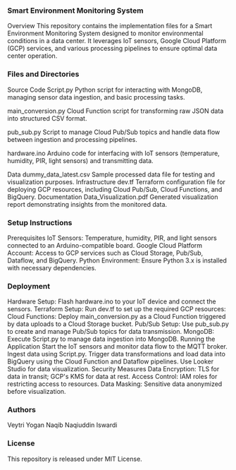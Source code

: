 ### Smart Environment Monitoring System
Overview
This repository contains the implementation files for a Smart Environment Monitoring System designed to monitor environmental conditions in a data center. It leverages IoT sensors, Google Cloud Platform (GCP) services, and various processing pipelines to ensure optimal data center operation.

### Files and Directories
Source Code
Script.py
Python script for interacting with MongoDB, managing sensor data ingestion, and basic processing tasks.

main_conversion.py
Cloud Function script for transforming raw JSON data into structured CSV format.

pub_sub.py
Script to manage Cloud Pub/Sub topics and handle data flow between ingestion and processing pipelines.

hardware.ino
Arduino code for interfacing with IoT sensors (temperature, humidity, PIR, light sensors) and transmitting data.

Data
dummy_data_latest.csv
Sample processed data file for testing and visualization purposes.
Infrastructure
dev.tf
Terraform configuration file for deploying GCP resources, including Cloud Pub/Sub, Cloud Functions, and BigQuery.
Documentation
Data_Visualization.pdf
Generated visualization report demonstrating insights from the monitored data.

### Setup Instructions
Prerequisites
IoT Sensors: Temperature, humidity, PIR, and light sensors connected to an Arduino-compatible board.
Google Cloud Platform Account: Access to GCP services such as Cloud Storage, Pub/Sub, Dataflow, and BigQuery.
Python Environment: Ensure Python 3.x is installed with necessary dependencies.

### Deployment
Hardware Setup: Flash hardware.ino to your IoT device and connect the sensors.
Terraform Setup: Run dev.tf to set up the required GCP resources:
Cloud Functions: Deploy main_conversion.py as a Cloud Function triggered by data uploads to a Cloud Storage bucket.
Pub/Sub Setup: Use pub_sub.py to create and manage Pub/Sub topics for data transmission.
MongoDB: Execute Script.py to manage data ingestion into MongoDB.
Running the Application
Start the IoT sensors and monitor data flow to the MQTT broker.
Ingest data using Script.py.
Trigger data transformations and load data into BigQuery using the Cloud Function and Dataflow pipelines.
Use Looker Studio for data visualization.
Security Measures
Data Encryption: TLS for data in transit; GCP's KMS for data at rest.
Access Control: IAM roles for restricting access to resources.
Data Masking: Sensitive data anonymized before visualization.

### Authors
Veytri Yogan
Naqib Naqiuddin Iswardi

### License
This repository is released under MIT License.
